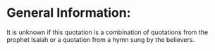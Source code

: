 # General Information:

It is unknown if this quotation is a combination of quotations from the prophet Isaiah or a quotation from a hymn sung by the believers.
